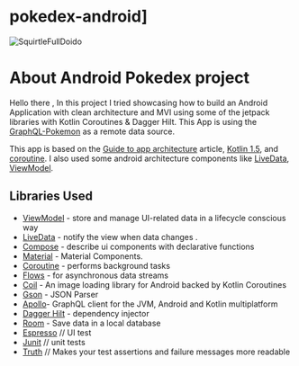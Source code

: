# pokedex-android]
![SquirtleFullDoido](https://64.media.tumblr.com/tumblr_m26q56E1Xo1rtv4pzo1_250.jpg")
# About Android Pokedex project
Hello there ,
In this project I tried showcasing how to build an Android Application with clean architecture and MVI using some of the jetpack libraries with Kotlin Coroutines & Dagger Hilt. This App is using the [GraphQL-Pokemon](https://github.com/favware/graphql-pokemon) as a remote data source.

This app is based on the [Guide to app architecture](https://developer.android.com/jetpack/docs/guide) article, [Kotlin 1.5](https://kotlinlang.org/docs/reference/whatsnew13.html), and [coroutine](https://kotlinlang.org/docs/reference/coroutines/basics.html). I also used some android architecture components like [LiveData](https://developer.android.com/jetpack/arch/livedata), [ViewModel](https://developer.android.com/topic/libraries/architecture/viewmodel).

Libraries Used
---------------
* [ViewModel](https://developer.android.com/topic/libraries/architecture/viewmodel) - store and manage UI-related data in a lifecycle conscious way
* [LiveData](https://developer.android.com/jetpack/arch/livedata) - notify the view when data changes .
* [Compose](https://developer.android.com/jetpack/compose) - describe ui components with declarative functions
* [Material](https://material.io/develop/android/docs/getting-started/) - Material Components.
* [Coroutine](https://github.com/Kotlin/kotlinx.coroutines#user-content-android) - performs background tasks
* [Flows](https://kotlin.github.io/kotlinx.coroutines/kotlinx-coroutines-core/kotlinx.coroutines.flow/-flow/) - for asynchronous data streams
* [Coil](https://github.com/coil-kt/coil) - An image loading library for Android backed by Kotlin Coroutines
* [Gson](https://github.com/google/gson) - JSON Parser
* [Apollo](https://www.apollographql.com/docs/android/)- GraphQL client for the JVM, Android and Kotlin multiplatform
* [Dagger Hilt](https://dagger.dev/hilt/) - dependency injector
* [Room](https://developer.android.com/training/data-storage/room) - Save data in a local database
* [Espresso](https://developer.android.com/training/testing/espresso/) // UI test
* [Junit](https://junit.org/junit4/) // unit tests
* [Truth](https://github.com/google/truth) // Makes your test assertions and failure messages more readable
